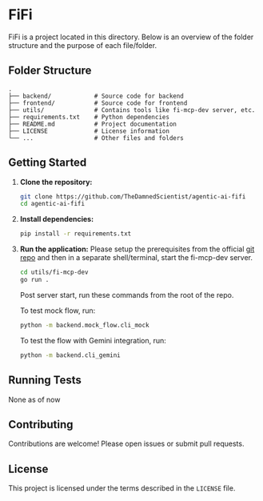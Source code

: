 # FiFi

FiFi is a project located in this directory. Below is an overview of the folder structure and the purpose of each file/folder.

## Folder Structure

```
.
├── backend/            # Source code for backend
├── frontend/           # Source code for frontend
├── utils/              # Contains tools like fi-mcp-dev server, etc.
├── requirements.txt    # Python dependencies
├── README.md           # Project documentation
├── LICENSE             # License information
└── ...                 # Other files and folders
```

## Getting Started

1. **Clone the repository:**
    ```bash
    git clone https://github.com/TheDamnedScientist/agentic-ai-fifi
    cd agentic-ai-fifi
    ```

2. **Install dependencies:**
    ```bash
    pip install -r requirements.txt
    ```

3. **Run the application:**
    Please setup the prerequisites from the official [git repo](https://github.com/epiFi/fi-mcp-dev/blob/master/README.md) and then in a separate shell/terminal, start the fi-mcp-dev server.

    ```bash
    cd utils/fi-mcp-dev
    go run .
    ```

    Post server start, run these commands from the root of the repo.

    To test mock flow, run:
    ```bash
    python -m backend.mock_flow.cli_mock
    ```

    To test the flow with Gemini integration, run:
    ```bash
    python -m backend.cli_gemini
    ```

## Running Tests

None as of now

## Contributing

Contributions are welcome! Please open issues or submit pull requests.

## License

This project is licensed under the terms described in the `LICENSE` file.